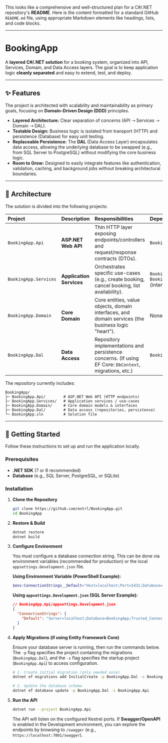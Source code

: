 This looks like a comprehensive and well-structured plan for a C\#/.NET repository's **README**. Here is the content formatted for a standard GitHub `README.md` file, using appropriate Markdown elements like headings, lists, and code blocks.

-----

# BookingApp

A **layered C\#/.NET solution** for a booking system, organized into API, Services, Domain, and Data Access layers. The goal is to keep application logic **cleanly separated** and easy to extend, test, and deploy.

-----

## ✨ Features

The project is architected with scalability and maintainability as primary goals, focusing on **Domain-Driven Design (DDD)** principles.

  * **Layered Architecture:** Clear separation of concerns (API ⇢ Services ⇢ Domain ⇢ DAL).
  * **Testable Design:** Business logic is isolated from transport (HTTP) and persistence (Database) for easy unit testing.
  * **Replaceable Persistence:** The **DAL** (Data Access Layer) encapsulates data access, allowing the underlying database to be swapped (e.g., from SQL Server to PostgreSQL) without modifying the core business logic.
  * **Room to Grow:** Designed to easily integrate features like authentication, validation, caching, and background jobs without breaking architectural boundaries.

-----

## 🧱 Architecture

The solution is divided into the following projects:

| Project | Description | Responsibilities | Dependencies |
| :--- | :--- | :--- | :--- |
| `BookingApp.Api` | **ASP.NET Web API** | Thin HTTP layer exposing endpoints/controllers and request/response contracts (DTOs). | `BookingApp.Services` |
| `BookingApp.Services` | **Application Services** | Orchestrates specific use-cases (e.g., create booking, cancel booking, list availability). | `BookingApp.Domain`, `BookingApp.Dal` (interfaces) |
| `BookingApp.Domain` | **Core Domain** | Core entities, value objects, domain interfaces, and domain services (the business logic "heart"). | None (pure C\#) |
| `BookingApp.Dal` | **Data Access** | Repository implementations and persistence concerns. (If using EF Core: `DbContext`, migrations, etc.) | `BookingApp.Domain` |

The repository currently includes:

```
BookingApp/
├─ BookingApp.Api/        # ASP.NET Web API (HTTP endpoints)
├─ BookingApp.Services/   # Application services / use-cases
├─ BookingApp.Domain/     # Core domain models & interfaces
├─ BookingApp.Dal/        # Data access (repositories, persistence)
└─ BookingApp.sln         # Solution file
```

-----

## 🚀 Getting Started

Follow these instructions to set up and run the application locally.

### Prerequisites

  * **.NET SDK** (7 or 8 recommended)
  * **Database** (e.g., SQL Server, PostgreSQL, or SQLite)

### Installation

1.  **Clone the Repository**

    ```bash
    git clone https://github.com/entrl/BookingApp.git
    cd BookingApp
    ```

2.  **Restore & Build**

    ```bash
    dotnet restore
    dotnet build
    ```

3.  **Configure Environment**

    You must configure a database connection string. This can be done via environment variables (recommended for production) or the local `appsettings.Development.json` file.

    **Using Environment Variable (PowerShell Example):**

    ```powershell
    $env:ConnectionStrings__Default="Host=localhost;Port=5432;Database=bookingapp;Username=postgres;Password=postgres"
    ```

    **Using `appsettings.Development.json` (SQL Server Example):**

    ```json
    // BookingApp.Api/appsettings.Development.json
    {
      "ConnectionStrings": {
        "Default": "Server=localhost;Database=BookingApp;Trusted_Connection=True;TrustServerCertificate=True"
      }
    }
    ```

4.  **Apply Migrations (if using Entity Framework Core)**

    Ensure your database server is running, then run the commands below. The `-p` flag specifies the project containing the migrations (`BookingApp.Dal`), and the `-s` flag specifies the startup project (`BookingApp.Api`) to access configuration.

    ```bash
    # 1. Create initial migration (only needed once)
    dotnet ef migrations add InitialCreate -p BookingApp.Dal -s BookingApp.Api

    # 2. Update the database schema
    dotnet ef database update -p BookingApp.Dal -s BookingApp.Api
    ```

5.  **Run the API**

    ```bash
    dotnet run --project BookingApp.Api
    ```

    The API will listen on the configured Kestrel ports. If **Swagger/OpenAPI** is enabled in the Development environment, you can explore the endpoints by browsing to `/swagger` (e.g., `https://localhost:7001/swagger`).
